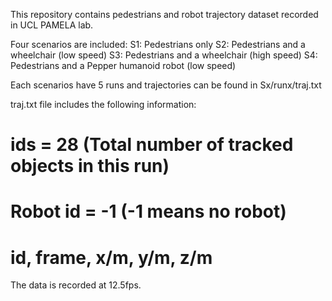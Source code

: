 This repository contains pedestrians and robot trajectory dataset recorded in UCL PAMELA lab.


Four scenarios are included:
S1: Pedestrians only
S2: Pedestrians and a wheelchair (low speed)
S3: Pedestrians and a wheelchair (high speed)
S4: Pedestrians and a Pepper humanoid robot (low speed)

Each scenarios have 5 runs and trajectories can be found in Sx/runx/traj.txt

traj.txt file includes the following information: 

# ids = 28 (Total number of tracked objects in this run)
# Robot id = -1 (-1 means no robot)
# id, frame, x/m, y/m, z/m

The data is recorded at 12.5fps.


